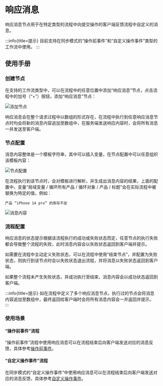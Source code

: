 # 响应消息

<PluginInfo name="workflow-response-message" link="/handbook/workflow-response-message" commercial="true"></PluginInfo>

响应消息节点用于在特定类型的流程中向提交操作的客户端反馈流程中自定义的消息。

:::info{title=提示}
目前支持在同步模式的“操作前事件”和“自定义操作事件”类型的工作流中使用。
:::

## 使用手册

### 创建节点

在支持的工作流类型中，可以在流程中的任意位置中添加“响应消息”节点，点击流程中的加号（“+”）按钮，添加“响应消息”节点：

![添加节点](https://static-docs.nocobase.com/eac2b3565e95e4ce59f340624062ed3d.png)

响应消息会在整个请求过程中以数组的形式存在，在流程中执行到任意响应消息节点时均会将新的消息内容追加至数组中，在服务端发送响应内容时，会将所有消息一并发送至客户端。

### 节点配置

消息内容整体是一个模板字符串，其中可以插入变量，在节点配置中可以任意组织该模板内容：

![节点配置](https://static-docs.nocobase.com/d5fa5f4002d50baf3ba16048818fddfc.png)

在流程执行到该节点时，会对模板进行解析，并生成出消息内容的结果，上面的配置中，变量“局域变量 / 循环所有产品 / 循环对象 / 产品 / 标题”会在实际流程中被替换为特定的值，例如：

```
产品 “iPhone 14 pro” 的库存不足
```

![消息内容](https://static-docs.nocobase.com/06bd4a6b6ec499c853f0c39987f63a6a.png)

### 流程配置

响应消息的状态提示根据该流程执行的成功或失败状态而定，任意节点的执行失败都会导致整个流程的失败，此时消息内容会以失败状态返回到客户端并提示。

如需要在流程中主动定义失败状态，可以在流程中使用“结束节点”，并配置为失败状态，则执行到该节点时会以失败状态退出流程，并将消息以失败状态返回到客户端。

如果整个流程未产生失败状态，并成功执行至结束，消息内容会以成功状态返回到客户端。

:::info{title=提示}
如在流程中定义了多个响应消息节点，执行过的节点会将消息内容追加至数组中，最终返回给客户端时会将所有消息内容会一并返回并提示。
:::

### 使用场景

#### “操作前事件”流程

“操作前事件”流程中使用响应消息可以在流程结束后向客户端发送对应的消息反馈，具体参考[操作前事件](../workflow/triggers/pre-action.md)。

#### “自定义操作事件”流程

在同步模式的“自定义操作事件”中使用响应消息可以在流程结束后向客户端发送对应的消息反馈，具体参考[自定义操作事件](../workflow/triggers/custom-action.md)。
